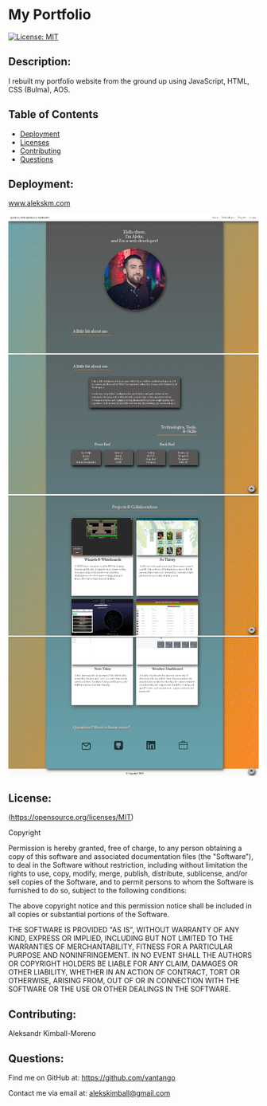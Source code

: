 # My Portfolio
[![License: MIT](https://img.shields.io/badge/License-MIT-yellow.svg)](https://opensource.org/licenses/MIT)
    
## Description: 
I rebuilt my portfolio website from the ground up using JavaScript, HTML, CSS (Bulma), AOS.

## Table of Contents
- [Deployment](#Deployment)
- [Licenses](#Licenses)
- [Contributing](#Contributing)
- [Questions](#Questions)

## Deployment:
www.alekskm.com

![Screen shot 1](assets/images/portfolio1.png?raw=true "")
![Screen shot 2](assets/images/portfolio2.png?raw=true "")
![Screen shot 3](assets/images/portfolio3.png?raw=true "")
![Screen shot 4](assets/images/portfolio4.png?raw=true "")
        
            
## License:
(https://opensource.org/licenses/MIT)

Copyright <YEAR> <COPYRIGHT HOLDER>

Permission is hereby granted, free of charge, to any person obtaining a copy of this software and associated documentation files (the "Software"), to deal in the Software without restriction, including without limitation the rights to use, copy, modify, merge, publish, distribute, sublicense, and/or sell copies of the Software, and to permit persons to whom the Software is furnished to do so, subject to the following conditions:
                
The above copyright notice and this permission notice shall be included in all copies or substantial portions of the Software.
                
THE SOFTWARE IS PROVIDED "AS IS", WITHOUT WARRANTY OF ANY KIND, EXPRESS OR IMPLIED, INCLUDING BUT NOT LIMITED TO THE WARRANTIES OF MERCHANTABILITY, FITNESS FOR A PARTICULAR PURPOSE AND NONINFRINGEMENT. IN NO EVENT SHALL THE AUTHORS OR COPYRIGHT HOLDERS BE LIABLE FOR ANY CLAIM, DAMAGES OR OTHER LIABILITY, WHETHER IN AN ACTION OF CONTRACT, TORT OR OTHERWISE, ARISING FROM, OUT OF OR IN CONNECTION WITH THE SOFTWARE OR THE USE OR OTHER DEALINGS IN THE SOFTWARE.
            
## Contributing:
Aleksandr Kimball-Moreno
            
## Questions:
Find me on GitHub at: https://github.com/vantango

Contact me via email at: alekskimball@gmail.com
